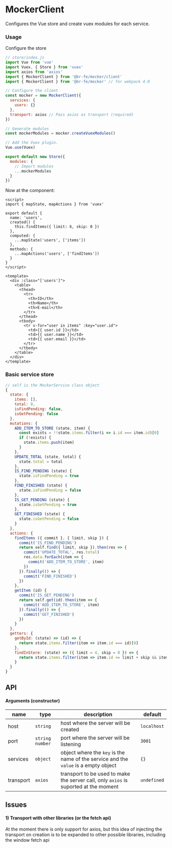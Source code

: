 # MockerClient

Configures the Vue store and create vuex modules for each service.

### Usage

Configure the store

```js
// store/index.js
import Vue from 'vue'
import Vuex, { Store } from 'vuex'
import axios from 'axios'
import { MockerClient } from '@br-fe/mocker/client'
import { MockerClient } from '@br-fe/mocker' // for webpack 4.0

// Configure the client
const mocker = new MockerClient({
  services: {
    users: {}
  },
  transport: axios // Pass axios as transport (required)
})

// Generate modules
const mockerModules = mocker.createVuexModules()

// Add the Vuex plugin.
Vue.use(Vuex)

export default new Store({
  modules: {
    // Import modules
    ...mockerModules
  }
})

```

Now at the component:

```vue
<script>
import { mapState, mapActions } from 'vuex'

export default {
  name: 'users',
  created() {
    this.findItems({ limit: 6, skip: 0 })
  },
  computed: {
    ...mapState('users', ['items'])
  },
  methods: {
    ...mapActions('users', ['findItems'])
  }
}
</script>

<template>
  <div :class="['users']">
    <table>
      <thead>
        <tr>
          <th>ID</th>
          <th>Name</th>
          <th>E-mail</th>
        </tr>
      </thead>
      <tbody>
        <tr v-for="user in items" :key="user.id">
          <td>{{ user.id }}</td>
          <td>{{ user.name }}</td>
          <td>{{ user.email }}</td>
        </tr>
      </tbody>
    </table>
  </div>
</template>

```

### Basic service store

```js
// self is the MockerService class object
{
  state: {
    items: [],
    total: 0,
    isFindPending: false,
    isGetPending: false
  },
  mutations: {
    ADD_ITEM_TO_STORE (state, item) {
      const exists = !!state.items.filter(i => i.id === item.id)[0]
      if (!exists) {
        state.items.push(item)
      }
    },
    UPDATE_TOTAL (state, total) {
      state.total = total
    },
    IS_FIND_PENDING (state) {
      state.isFindPending = true
    },
    FIND_FINISHED (state) {
      state.isFindPending = false
    },
    IS_GET_PENDING (state) {
      state.isGetPending = true
    },
    GET_FINISHED (state) {
      state.isGetPending = false
    }
  },
  actions: {
    findItems ({ commit }, { limit, skip }) {
      commit('IS_FIND_PENDING')
      return self.find({ limit, skip }).then(res => {
        commit('UPDATE_TOTAL', res.total)
        res.data.forEach(item => {
          commit('ADD_ITEM_TO_STORE', item)
        })
      }).finally(() => {
        commit('FIND_FINISHED')
      })
    },
    getItem (id) {
      commit('IS_GET_PENDING')
      return self.get(id).then(item => {
        commit('ADD_ITEM_TO_STORE', item)
      }).finally(() => {
        commit('GET_FINISHED')
      })
    }
  },
  getters: {
    getById: (state) => (id) => {
      return state.items.filter(item => item.id === id)[0]
    },
    findInStore: (state) => ({ limit = 4, skip = 0 }) => {
      return state.items.filter(item => item.id <= limit + skip && item.id > skip)
    }
  }
}
```

## API


#### Arguments (constructor)


| name | type | description | default |
|------|------|-------------|---------|
| host | `string` | host where the server will be created | `localhost`
| port | `string` `number` | port where the server will be listening | `3001`
| services | `object` | object where the `key` is the name of the service and the `value` is a empty object | `{}`
| transport | `axios` | transport to be used to make the server call, only `axios` is suported at the moment | `undefined`

## Issues

#### 1) Transport with other libraries (or the fetch api)
At the moment there is only support for axios, but this idea of injecting the transport on creation is to be expanded to other possible libraries, including the window fetch api
